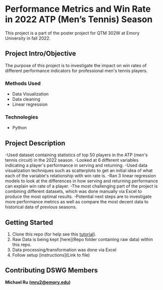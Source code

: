 # Performance Metrics and Win Rate in 2022 ATP (Men’s Tennis) Season 
This project is a part of the poster project for QTM 302W at Emory University in fall 2022.

## Project Intro/Objective
The purpose of this project is to investigate the impact on win rates of different performance indicators for professional men's tennis players.

### Methods Used
* Data Visualization
* Data cleaning
* Linear regression

### Technologies
* Python

## Project Description
-Used dataset containing statistics of top 50 players in the ATP (men's tennis circuit) in the 2022 season.
-Looked at 6 different variables indicating a player's performance in serving and returning.
-Used data visualization techniques such as scatterplots to get an initial idea of what each of the variable's relationship with win rate is.
-Ran 3 linear regression models to look at the differences in how serving and returning performance can explain win rate of a player.
-The most challenging part of the project is combining different datasets, which was done manually via Excel to produce the most optimal results.
-Potential next steps are to investigate more performance metrics as well as compare the most decent data to historical data of previous seasons. 

## Getting Started

1. Clone this repo (for help see this [tutorial](https://help.github.com/articles/cloning-a-repository/)).
2. Raw Data is being kept [here](Repo folder containing raw data) within this repo.
3. Data processing/transformation was done via Excel
5. Follow setup [instructions](Link to file)

## Contributing DSWG Members

**Michael Ru (mru2@emory.edu)**
